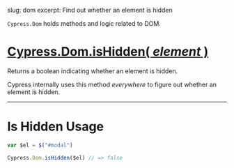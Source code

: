 slug: dom
excerpt: Find out whether an element is hidden

`Cypress.Dom` holds methods and logic related to DOM.

# [Cypress.Dom.isHidden( *element* )](#section-is-hidden-usage)

Returns a boolean indicating whether an element is hidden.

Cypress internally uses this method *everywhere* to figure out whether an element is hidden.

***

# Is Hidden Usage

```javascript
var $el = $("#modal")

Cypress.Dom.isHidden($el) // => false

```

